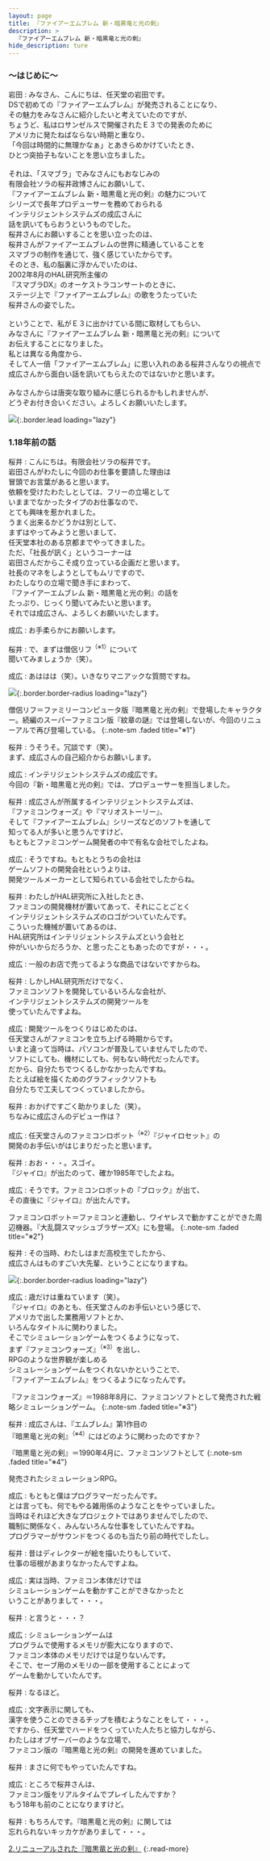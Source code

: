```yaml
---
layout: page
title: 『ファイアーエムブレム 新・暗黒竜と光の剣』
description: >
  『ファイアーエムブレム 新・暗黒竜と光の剣』
hide_description: ture
---
```


### 〜はじめに〜

岩田
: みなさん、こんにちは、任天堂の岩田です。<br>DSで初めての『ファイアーエムブレム』が発売されることになり、<br>その魅力をみなさんに紹介したいと考えていたのですが、<br>ちょうど、私はロサンゼルスで開催されたＥ３での発表のために<br>アメリカに発たねばならない時期と重なり、<br>「今回は時間的に無理かなぁ」とあきらめかけていたとき、<br>ひとつ突拍子もないことを思い立ちました。<br><br>それは、「スマブラ」でみなさんにもおなじみの<br>有限会社ソラの桜井政博さんにお願いして、<br>『ファイアーエムブレム 新・暗黒竜と光の剣』の魅力について<br>シリーズで長年プロデューサーを務めておられる<br>インテリジェントシステムズの成広さんに<br>話を訊いてもらおうというものでした。<br>桜井さんにお願いすることを思い立ったのは、<br>桜井さんがファイアーエムブレムの世界に精通していることを<br>スマブラの制作を通じて、強く感じていたからです。<br>そのとき、私の脳裏に浮かんでいたのは、<br>2002年8月のHAL研究所主催の<br>『スマブラDX』のオーケストラコンサートのときに、<br>ステージ上で『ファイアーエムブレム』の歌をうたっていた<br>桜井さんの姿でした。<br><br>ということで、私がＥ３に出かけている間に取材してもらい、<br>みなさんに『ファイアーエムブレム 新・暗黒竜と光の剣』について<br>お伝えすることになりました。<br>私とは異なる角度から、<br>そして人一倍「ファイアーエムブレム」に思い入れのある桜井さんなりの視点で<br>成広さんから面白い話を訊いてもらえたのではないかと思います。<br><br>みなさんからは唐突な取り組みに感じられるかもしれませんが、<br>どうぞお付き合いください。よろしくお願いいたします。

![](/others/interviews/jp/nds/yfej/vol1/img_int/promo1.jpg){:.border.lead loading="lazy"}

### 1.18年前の話

桜井
: こんにちは。有限会社ソラの桜井です。<br>岩田さんがわたしに今回のお仕事を要請した理由は<br>冒頭でお言葉があると思います。<br>依頼を受けたわたしとしては、フリーの立場として<br>いままでなかったタイプのお仕事なので、<br>とても興味を惹かれました。<br>うまく出来るかどうかは別として、<br>まずはやってみようと思いまして、<br>任天堂本社のある京都までやってきました。<br>ただ、「社長が訊く」というコーナーは<br>岩田さんだからこそ成り立っている企画だと思います。<br>社長のマネをしようとしてもムリですので、<br>わたしなりの立場で聞き手にまわって、<br>『ファイアーエムブレム 新・暗黒竜と光の剣』の話を<br>たっぷり、じっくり聞いてみたいと思います。<br>それでは成広さん、よろしくお願いいたします。

成広
: お手柔らかにお願いします。

桜井
: で、まずは僧侶リフ<sup>（※1）</sup>について<br>聞いてみましょうか（笑）。

成広
: あははは（笑）。いきなりマニアックな質問ですね。

![](/others/interviews/jp/nds/yfej/vol1/img_int/image01.jpg){:.border.border-radius loading="lazy"}

 僧侶リフ＝ファミリーコンピュータ版『暗黒竜と光の剣』で登場したキャラクター。続編のスーパーファミコン版『紋章の謎』では登場しないが、今回のリニューアルで再び登場している。
{:.note-sm .faded title="※1"}

桜井
: うそうそ。冗談です（笑）。<br>まず、成広さんの自己紹介からお願いします。

成広
: インテリジェントシステムズの成広です。<br>今回の『新・暗黒竜と光の剣』では、プロデューサーを担当しました。

桜井
: 成広さんが所属するインテリジェントシステムズは、<br>『ファミコンウォーズ』や『マリオストーリー』、<br>そして『ファイアーエムブレム』シリーズなどのソフトを通して<br>知ってる人が多いと思うんですけど、<br>もともとファミコンゲーム開発者の中で有名な会社でしたよね。

成広
: そうですね。もともとうちの会社は<br>ゲームソフトの開発会社というよりは、<br>開発ツールメーカーとして知られている会社でしたからね。

桜井
: わたしがHAL研究所に入社したとき、<br>ファミコンの開発機材が置いてあって、それにことごとく<br>インテリジェントシステムズのロゴがついていたんです。<br>こういった機械が置いてあるのは、<br>HAL研究所はインテリジェントシステムズという会社と<br>仲がいいからだろうか、と思ったこともあったのですが・・・。

成広
: 一般のお店で売ってるような商品ではないですからね。

桜井
: しかしHAL研究所だけでなく、<br>ファミコンソフトを開発しているいろんな会社が、<br>インテリジェントシステムズの開発ツールを<br>使っていたんですよね。

成広
: 開発ツールをつくりはじめたのは、<br>任天堂さんがファミコンを立ち上げる時期からです。<br>いまと違って当時は、パソコンが普及していませんでしたので、<br>ソフトにしても、機材にしても、何もない時代だったんです。<br>だから、自分たちでつくるしかなかったんですね。<br>たとえば絵を描くためのグラフィックソフトも<br>自分たちで工夫してつくっていましたから。

桜井
: おかげですごく助かりました（笑）。<br>ちなみに成広さんのデビュー作は？

成広
: 任天堂さんのファミコンロボット<sup>（※2）</sup>『ジャイロセット』の<br>開発のお手伝いがはじまりだったと思います。

桜井
: おお・・・。スゴイ。<br>『ジャイロ』が出たのって、確か1985年でしたよね。

成広
: そうです。ファミコンロボットの『ブロック』が出て、<br>その直後に『ジャイロ』が出たんです。

 ファミコンロボット＝ファミコンと連動し、ワイヤレスで動かすことができた周辺機器。『大乱闘スマッシュブラザーズX』にも登場。
{:.note-sm .faded title="※2"}

桜井
: その当時、わたしはまだ高校生でしたから、<br>成広さんはものすごい大先輩、ということになりますね。

![](/others/interviews/jp/nds/yfej/vol1/img_int/image02.jpg){:.border.border-radius loading="lazy"}

成広
: 歳だけは重ねています（笑）。<br>『ジャイロ』のあとも、任天堂さんのお手伝いという感じで、<br>アメリカで出した業務用ソフトとか、<br>いろんなタイトルに関わりました。<br>そこでシミュレーションゲームをつくるようになって、<br>まず『ファミコンウォーズ』<sup>（※3）</sup>を出し、<br>RPGのような世界観が楽しめる<br>シミュレーションゲームをつくれないかということで、<br>『ファイアーエムブレム』をつくるようになったんです。

 『ファミコンウォーズ』＝1988年8月に、ファミコンソフトとして発売された戦略シミュレーションゲーム。
{:.note-sm .faded title="※3"}

桜井
: 成広さんは、『エムブレム』第1作目の<br>『暗黒竜と光の剣』<sup>（※4）</sup>にはどのように関わったのですか？

 『暗黒竜と光の剣』＝1990年4月に、ファミコンソフトとして
{:.note-sm .faded title="※4"}

発売されたシミュレーションRPG。

成広
: もともと僕はプログラマーだったんです。<br>とは言っても、何でもやる雑用係のようなことをやっていました。<br>当時はそれほど大きなプロジェクトではありませんでしたので、<br>職制に関係なく、みんないろんな仕事をしていたんですね。<br>プログラマーがサウンドをつくるのも当たり前の時代でしたし。

桜井
: 昔はディレクターが絵を描いたりもしていて、<br>仕事の垣根があまりなかったんですよね。

成広
: 実は当時、ファミコン本体だけでは<br>シミュレーションゲームを動かすことができなかったと<br>いうことがありまして・・・。

桜井
: と言うと・・・？

成広
: シミュレーションゲームは<br>プログラムで使用するメモリが膨大になりますので、<br>ファミコン本体のメモリだけでは足りないんです。<br>そこで、セーブ用のメモリの一部を使用することによって<br>ゲームを動かしていたんです。

桜井
: なるほど。

成広
: 文字表示に関しても、<br>漢字を使うことのできるチップを積むようなことをして・・・。<br>ですから、任天堂でハードをつくっていた人たちと協力しながら、<br>わたしはオブザーバーのような立場で、<br>ファミコン版の『暗黒竜と光の剣』の開発を進めていました。

桜井
: まさに何でもやっていたんですね。

成広
: ところで桜井さんは、<br>ファミコン版をリアルタイムでプレイしたんですか？<br>もう18年も前のことになりますけど。

桜井
: もちろんです。『暗黒竜と光の剣』に関しては<br>忘れられないキッカケがありまして・・・。

[2.リニューアルされた『暗黒竜と光の剣』](2.md)
{:.read-more}

